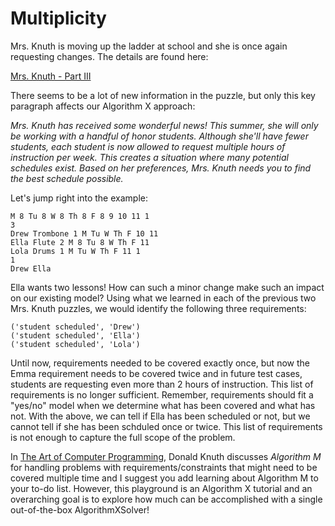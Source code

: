 # Multiplicity

Mrs. Knuth is moving up the ladder at school and she is once again requesting changes. The details are found here:

[Mrs. Knuth - Part III](https://www.codingame.com/contribute/view/959460130d2f9792d933f75838edb639a6dae)

There seems to be a lot of new information in the puzzle, but only this key paragraph affects our Algorithm X approach:

_Mrs. Knuth has received some wonderful news! This summer, she will only be working with a handful of honor students. Although she'll have fewer students, each student is now allowed to request multiple hours of instruction per week. This creates a situation where many potential schedules exist. Based on her preferences, Mrs. Knuth needs you to find the best schedule possible._

Let's jump right into the example:

```
M 8 Tu 8 W 8 Th 8 F 8 9 10 11 1
3
Drew Trombone 1 M Tu W Th F 10 11
Ella Flute 2 M 8 Tu 8 W Th F 11
Lola Drums 1 M Tu W Th F 11 1
1
Drew Ella
```

Ella wants two lessons! How can such a minor change make such an impact on our existing model? Using what we learned in each of the previous two Mrs. Knuth puzzles, we would identify the following three requirements:

```text
('student scheduled', 'Drew')
('student scheduled', 'Ella')
('student scheduled', 'Lola')
```

Until now, requirements needed to be covered exactly once, but now the Emma requirement needs to be covered twice and in future test cases, students are requesting even more than 2 hours of instruction. This list of requirements is no longer sufficient. Remember, requirements should fit a "yes/no" model when we determine what has been covered and what has not. With the above, we can tell if Ella has been scheduled or not, but we cannot tell if she has been schduled once or twice. This list of requirements is not enough to capture the full scope of the problem.

In [The Art of Computer Programming](https://www-cs-faculty.stanford.edu/~knuth/taocp.html), Donald Knuth discusses _Algorithm M_ for handling problems with requirements/constraints that might need to be covered multiple time and I suggest you add learning about Algorithm M to your to-do list. However, this playground is an Algorithm X tutorial and an overarching goal is to explore how much can be accomplished with a single out-of-the-box AlgorithmXSolver!
